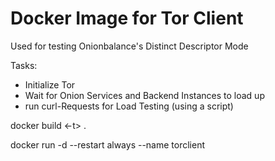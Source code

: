 # Docker Image for Tor Client
Used for testing Onionbalance's Distinct Descriptor Mode

Tasks:
- Initialize Tor
- Wait for Onion Services and Backend Instances to load up
- run curl-Requests for Load Testing (using a script)

docker build <-t> <optionalName> .

docker run -d --restart always --name torclient <optionalName>
